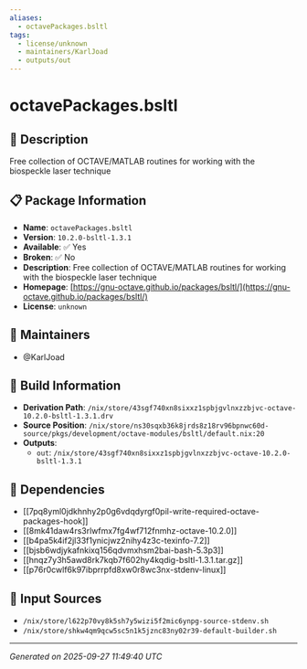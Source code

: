 ```yaml
---
aliases:
  - octavePackages.bsltl
tags:
  - license/unknown
  - maintainers/KarlJoad
  - outputs/out
---
```


# octavePackages.bsltl

## 📝 Description

Free collection of OCTAVE/MATLAB routines for working with the biospeckle laser technique

## 📋 Package Information

- **Name**: `octavePackages.bsltl`
- **Version**: `10.2.0-bsltl-1.3.1`
- **Available**: ✅ Yes
- **Broken**: ✅ No
- **Description**: Free collection of OCTAVE/MATLAB routines for working with the biospeckle laser technique
- **Homepage**: [https://gnu-octave.github.io/packages/bsltl/](https://gnu-octave.github.io/packages/bsltl/)
- **License**: `unknown`
## 👥 Maintainers

- @KarlJoad


## 🔧 Build Information

- **Derivation Path**: `/nix/store/43sgf740xn8sixxz1spbjgvlnxzzbjvc-octave-10.2.0-bsltl-1.3.1.drv`
- **Source Position**: `/nix/store/ns30sqxb36k8jrds8z18rv96bpnwc60d-source/pkgs/development/octave-modules/bsltl/default.nix:20`
- **Outputs**:
  - `out`:  `/nix/store/43sgf740xn8sixxz1spbjgvlnxzzbjvc-octave-10.2.0-bsltl-1.3.1`

## 🔗 Dependencies

- [[7pq8yml0jdkhnhy2p0g6vdqdyrgf0pil-write-required-octave-packages-hook]]
- [[8mk41daw4rs3rlwfmx7fg4wf712fnmhz-octave-10.2.0]]
- [[b4pa5k4if2jl33f1ynicjwz2nihy4z3c-texinfo-7.2]]
- [[bjsb6wdjykafnkixq156qdvmxhsm2bai-bash-5.3p3]]
- [[hnqz7y3h5awd8rk7kqb7f602hy4kqdig-bsltl-1.3.1.tar.gz]]
- [[p76r0cwlf6k97ibprrpfd8xw0r8wc3nx-stdenv-linux]]

## 📁 Input Sources

- `/nix/store/l622p70vy8k5sh7y5wizi5f2mic6ynpg-source-stdenv.sh`
- `/nix/store/shkw4qm9qcw5sc5n1k5jznc83ny02r39-default-builder.sh`

---
*Generated on 2025-09-27 11:49:40 UTC*
